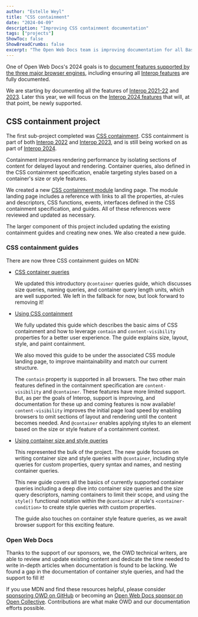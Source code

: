```yaml
---
author: "Estelle Weyl"
title: "CSS containment"
date: "2024-04-09"
description: "Improving CSS containment documentation"
tags: ["projects"]
ShowToc: false
ShowBreadCrumbs: false
excerpt: "The Open Web Docs team is improving documentation for all Baseline features. Most recently, the CSS containment module has been revised, along with a new guide on using size and style container queries."
---
```


One of Open Web Docs's 2024 goals is to [document features supported by the three major browser engines](https://github.com/openwebdocs/project/issues/153), including ensuring all [Interop features](https://wpt.fyi/results/) are fully documented.

We are starting by documenting all the features of [Interop 2021-22](https://github.com/openwebdocs/project/issues/189) and [2023](https://github.com/openwebdocs/project/issues/190). Later this year, we will focus on the [Interop 2024 features](https://github.com/openwebdocs/project/issues/191) that will, at that point, be newly supported.

## CSS containment project

The first sub-project completed was [CSS containment](https://github.com/openwebdocs/project/issues/195). CSS containment is part of both [Interop 2022](https://wpt.fyi/interop-2022) and [Interop 2023](https://wpt.fyi/interop-2023), and is still being worked on as part of [Interop 2024](https://wpt.fyi/interop-2024).

Containment improves rendering performance by isolating sections of content for delayed layout and rendering. Container queries, also defined in the CSS containment specification, enable targeting styles based on a container's size or style features.

We created a new [CSS containment module](https://developer.mozilla.org/en-US/docs/Web/CSS/CSS_Containment) landing page. The module landing page includes a reference with links to all the properties, at-rules and descriptors, CSS functions, events, interfaces defined in the CSS containment specification, and guides. All of these references were reviewed and updated as necessary.

The larger component of this project included updating the existing containment guides and creating new ones.  We also created a new guide.

### CSS containment guides

There are now three CSS containment guides on MDN:

* [CSS container queries](https://developer.mozilla.org/en-US/docs/Web/CSS/CSS_containment/Container_queries)

  We updated this introductory `@container` queries guide, which discusses size queries, naming queries, and container query length units, which are well supported. We left in the fallback for now, but look forward to removing it!

* [Using CSS containment](https://developer.mozilla.org/en-US/docs/Web/CSS/CSS_containment/Using_CSS_containment)

  We fully updated this guide which describes the basic aims of CSS containment and how to leverage `contain` and `content-visibility` properties for a better user experience. The guide explains size, layout, style, and paint containment.

  We also moved this guide to be under the associated CSS module landing page, to improve maintainability and match our current structure.

  The `contain` property is supported in all browsers. The two other main features defined in the containment specification are `content-visibility` and `@container`. These features have more limited support. But, as per the goals of Interop, support is improving, and documentation for these up and coming features is now available! `content-visibility` improves the initial page load speed by enabling browsers to omit sections of layout and rendering until the content becomes needed. And `@container` enables applying styles to an element based on the size or style feature of a containment context.

* [Using container size and style queries](https://developer.mozilla.org/en-US/docs/Web/CSS/CSS_containment/Container_queries)

  This represented the bulk of the project. The new guide focuses on writing container size and style queries with `@container`, including style queries for custom properties, query syntax and names, and nesting container queries. 

  This new guide covers all the basics of currently supported container queries including a deep dive into container size queries and the size query descriptors, naming containers to limit their scope, and using the `style()` functional notation within the `@container` at rule's `<container-condition>` to create style queries with custom properties.

  The guide also touches on container style feature queries, as we await browser support for this exciting feature.

### Open Web Docs

Thanks to the support of our sponsors, we, the OWD technical writers, are able to review and update existing content and dedicate the time needed to write in-depth articles when documentation is found to be lacking. We found a gap in the documentation of container style queries, and had the support to fill it!

If you use MDN and find these resources helpful, please consider [sponsoring OWD on GitHub](https://github.com/sponsors/openwebdocs) or becoming an [Open Web Docs sponsor on Open Collective](https://opencollective.com/open-web-docs#category-CONTRIBUTE). Contributions are what make OWD and our documentation efforts possible.
